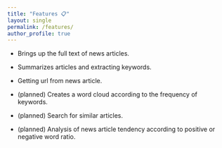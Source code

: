 ```yaml
---
title: "Features 📋"
layout: single
permalink: /features/
author_profile: true
---
```


  - Brings up the full text of news articles.
  
  - Summarizes articles and extracting keywords.

  - Getting url from news article.
  
  - (planned) Creates a word cloud according to the frequency of keywords.
  
  - (planned) Search for similar articles.
  
  - (planned) Analysis of news article tendency according to positive or negative word ratio.